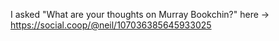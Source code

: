 I asked "What are your thoughts on Murray Bookchin?" here -> https://social.coop/@neil/107036385645933025